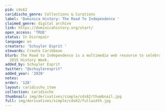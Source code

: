 ```yaml
---
pid: cds62
caridischo_genre: Collections & Curations
label: 'Dominica History: The Road To Independence '
claimed_genre: digital archive
link: https://dominicahistory.org/start/
open_access: 'TRUE'
status: In Disrepair
language: en
creators: 'Schuyler Esprit '
stewards: Create Caribbean
blurb: The Road to Independence is a multimedia web resource to celebrate Dominica’s
  2015 History Week.
added_by: Schuyler Esprit
twitter: "@schuyleresprit"
added_year: '2020'
notes:
order: '128'
layout: caridischo_item
collection: caridischo
thumbnail: img/derivatives/simple/cds62/thumbnail.jpg
full: img/derivatives/simple/cds62/fullwidth.jpg
---
```

